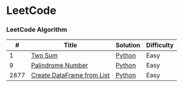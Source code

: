 # LeetCode

### LeetCode Algorithm

| #   | Title                                                                 | Solution                                               | Difficulty |
| --- | --------------------------------------------------------------------- | ------------------------------------------------------ | ---------- |
| 1   | [Two Sum](https://leetcode.com/problems/two-sum/)                     | [Python](./Algorithms/TwoSum/001_Two_Sum.py)           | Easy       |
| 9   | [Palindrome Number](https://leetcode.com/problems/palindrome-number/) | [Python](./Algorithms/PalindromeNumber/009_Palindrome_Number.py) | Easy       |
| 2877  | [Create DataFrame from List](https://leetcode.com/problems/create-a-dataframe-from-list)   | [Python](Pandas/2877_Create_DataFrame_from_List.py) | Easy       |
